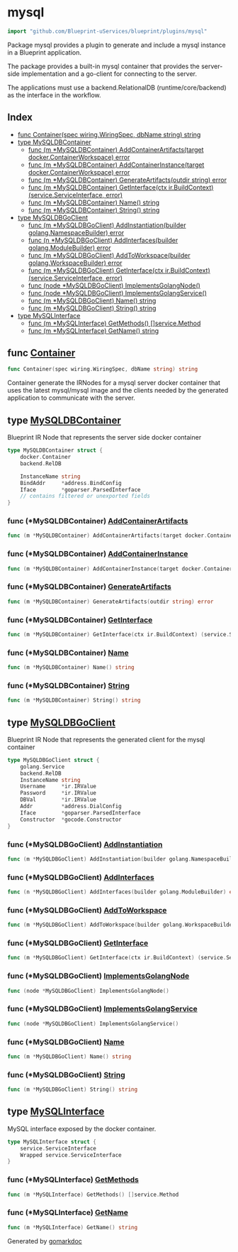 <!-- Code generated by gomarkdoc. DO NOT EDIT -->

# mysql

```go
import "github.com/Blueprint-uServices/blueprint/plugins/mysql"
```

Package mysql provides a plugin to generate and include a mysql instance in a Blueprint application.

The package provides a built\-in mysql container that provides the server\-side implementation and a go\-client for connecting to the server.

The applications must use a backend.RelationalDB \(runtime/core/backend\) as the interface in the workflow.

## Index

- [func Container\(spec wiring.WiringSpec, dbName string\) string](<#Container>)
- [type MySQLDBContainer](<#MySQLDBContainer>)
  - [func \(m \*MySQLDBContainer\) AddContainerArtifacts\(target docker.ContainerWorkspace\) error](<#MySQLDBContainer.AddContainerArtifacts>)
  - [func \(m \*MySQLDBContainer\) AddContainerInstance\(target docker.ContainerWorkspace\) error](<#MySQLDBContainer.AddContainerInstance>)
  - [func \(m \*MySQLDBContainer\) GenerateArtifacts\(outdir string\) error](<#MySQLDBContainer.GenerateArtifacts>)
  - [func \(m \*MySQLDBContainer\) GetInterface\(ctx ir.BuildContext\) \(service.ServiceInterface, error\)](<#MySQLDBContainer.GetInterface>)
  - [func \(m \*MySQLDBContainer\) Name\(\) string](<#MySQLDBContainer.Name>)
  - [func \(m \*MySQLDBContainer\) String\(\) string](<#MySQLDBContainer.String>)
- [type MySQLDBGoClient](<#MySQLDBGoClient>)
  - [func \(m \*MySQLDBGoClient\) AddInstantiation\(builder golang.NamespaceBuilder\) error](<#MySQLDBGoClient.AddInstantiation>)
  - [func \(n \*MySQLDBGoClient\) AddInterfaces\(builder golang.ModuleBuilder\) error](<#MySQLDBGoClient.AddInterfaces>)
  - [func \(m \*MySQLDBGoClient\) AddToWorkspace\(builder golang.WorkspaceBuilder\) error](<#MySQLDBGoClient.AddToWorkspace>)
  - [func \(m \*MySQLDBGoClient\) GetInterface\(ctx ir.BuildContext\) \(service.ServiceInterface, error\)](<#MySQLDBGoClient.GetInterface>)
  - [func \(node \*MySQLDBGoClient\) ImplementsGolangNode\(\)](<#MySQLDBGoClient.ImplementsGolangNode>)
  - [func \(node \*MySQLDBGoClient\) ImplementsGolangService\(\)](<#MySQLDBGoClient.ImplementsGolangService>)
  - [func \(m \*MySQLDBGoClient\) Name\(\) string](<#MySQLDBGoClient.Name>)
  - [func \(m \*MySQLDBGoClient\) String\(\) string](<#MySQLDBGoClient.String>)
- [type MySQLInterface](<#MySQLInterface>)
  - [func \(m \*MySQLInterface\) GetMethods\(\) \[\]service.Method](<#MySQLInterface.GetMethods>)
  - [func \(m \*MySQLInterface\) GetName\(\) string](<#MySQLInterface.GetName>)


<a name="Container"></a>
## func [Container](<https://gitlab.mpi-sws.org/cld/blueprint2/blueprint/blob/main/plugins/mysql/wiring.go#L22>)

```go
func Container(spec wiring.WiringSpec, dbName string) string
```

Container generate the IRNodes for a mysql server docker container that uses the latest mysql/mysql image and the clients needed by the generated application to communicate with the server.

<a name="MySQLDBContainer"></a>
## type [MySQLDBContainer](<https://gitlab.mpi-sws.org/cld/blueprint2/blueprint/blob/main/plugins/mysql/ir_mysql_container.go#L14-L23>)

Blueprint IR Node that represents the server side docker container

```go
type MySQLDBContainer struct {
    docker.Container
    backend.RelDB

    InstanceName string
    BindAddr     *address.BindConfig
    Iface        *goparser.ParsedInterface
    // contains filtered or unexported fields
}
```

<a name="MySQLDBContainer.AddContainerArtifacts"></a>
### func \(\*MySQLDBContainer\) [AddContainerArtifacts](<https://gitlab.mpi-sws.org/cld/blueprint2/blueprint/blob/main/plugins/mysql/ir_mysql_container.go#L84>)

```go
func (m *MySQLDBContainer) AddContainerArtifacts(target docker.ContainerWorkspace) error
```



<a name="MySQLDBContainer.AddContainerInstance"></a>
### func \(\*MySQLDBContainer\) [AddContainerInstance](<https://gitlab.mpi-sws.org/cld/blueprint2/blueprint/blob/main/plugins/mysql/ir_mysql_container.go#L88>)

```go
func (m *MySQLDBContainer) AddContainerInstance(target docker.ContainerWorkspace) error
```



<a name="MySQLDBContainer.GenerateArtifacts"></a>
### func \(\*MySQLDBContainer\) [GenerateArtifacts](<https://gitlab.mpi-sws.org/cld/blueprint2/blueprint/blob/main/plugins/mysql/ir_mysql_container.go#L80>)

```go
func (m *MySQLDBContainer) GenerateArtifacts(outdir string) error
```



<a name="MySQLDBContainer.GetInterface"></a>
### func \(\*MySQLDBContainer\) [GetInterface](<https://gitlab.mpi-sws.org/cld/blueprint2/blueprint/blob/main/plugins/mysql/ir_mysql_container.go#L75>)

```go
func (m *MySQLDBContainer) GetInterface(ctx ir.BuildContext) (service.ServiceInterface, error)
```



<a name="MySQLDBContainer.Name"></a>
### func \(\*MySQLDBContainer\) [Name](<https://gitlab.mpi-sws.org/cld/blueprint2/blueprint/blob/main/plugins/mysql/ir_mysql_container.go#L71>)

```go
func (m *MySQLDBContainer) Name() string
```



<a name="MySQLDBContainer.String"></a>
### func \(\*MySQLDBContainer\) [String](<https://gitlab.mpi-sws.org/cld/blueprint2/blueprint/blob/main/plugins/mysql/ir_mysql_container.go#L67>)

```go
func (m *MySQLDBContainer) String() string
```



<a name="MySQLDBGoClient"></a>
## type [MySQLDBGoClient](<https://gitlab.mpi-sws.org/cld/blueprint2/blueprint/blob/main/plugins/mysql/ir_client.go#L18-L28>)

Blueprint IR Node that represents the generated client for the mysql container

```go
type MySQLDBGoClient struct {
    golang.Service
    backend.RelDB
    InstanceName string
    Username     *ir.IRValue
    Password     *ir.IRValue
    DBVal        *ir.IRValue
    Addr         *address.DialConfig
    Iface        *goparser.ParsedInterface
    Constructor  *gocode.Constructor
}
```

<a name="MySQLDBGoClient.AddInstantiation"></a>
### func \(\*MySQLDBGoClient\) [AddInstantiation](<https://gitlab.mpi-sws.org/cld/blueprint2/blueprint/blob/main/plugins/mysql/ir_client.go#L84>)

```go
func (m *MySQLDBGoClient) AddInstantiation(builder golang.NamespaceBuilder) error
```



<a name="MySQLDBGoClient.AddInterfaces"></a>
### func \(\*MySQLDBGoClient\) [AddInterfaces](<https://gitlab.mpi-sws.org/cld/blueprint2/blueprint/blob/main/plugins/mysql/ir_client.go#L80>)

```go
func (n *MySQLDBGoClient) AddInterfaces(builder golang.ModuleBuilder) error
```



<a name="MySQLDBGoClient.AddToWorkspace"></a>
### func \(\*MySQLDBGoClient\) [AddToWorkspace](<https://gitlab.mpi-sws.org/cld/blueprint2/blueprint/blob/main/plugins/mysql/ir_client.go#L76>)

```go
func (m *MySQLDBGoClient) AddToWorkspace(builder golang.WorkspaceBuilder) error
```



<a name="MySQLDBGoClient.GetInterface"></a>
### func \(\*MySQLDBGoClient\) [GetInterface](<https://gitlab.mpi-sws.org/cld/blueprint2/blueprint/blob/main/plugins/mysql/ir_client.go#L72>)

```go
func (m *MySQLDBGoClient) GetInterface(ctx ir.BuildContext) (service.ServiceInterface, error)
```



<a name="MySQLDBGoClient.ImplementsGolangNode"></a>
### func \(\*MySQLDBGoClient\) [ImplementsGolangNode](<https://gitlab.mpi-sws.org/cld/blueprint2/blueprint/blob/main/plugins/mysql/ir_client.go#L94>)

```go
func (node *MySQLDBGoClient) ImplementsGolangNode()
```



<a name="MySQLDBGoClient.ImplementsGolangService"></a>
### func \(\*MySQLDBGoClient\) [ImplementsGolangService](<https://gitlab.mpi-sws.org/cld/blueprint2/blueprint/blob/main/plugins/mysql/ir_client.go#L95>)

```go
func (node *MySQLDBGoClient) ImplementsGolangService()
```



<a name="MySQLDBGoClient.Name"></a>
### func \(\*MySQLDBGoClient\) [Name](<https://gitlab.mpi-sws.org/cld/blueprint2/blueprint/blob/main/plugins/mysql/ir_client.go#L48>)

```go
func (m *MySQLDBGoClient) Name() string
```



<a name="MySQLDBGoClient.String"></a>
### func \(\*MySQLDBGoClient\) [String](<https://gitlab.mpi-sws.org/cld/blueprint2/blueprint/blob/main/plugins/mysql/ir_client.go#L44>)

```go
func (m *MySQLDBGoClient) String() string
```



<a name="MySQLInterface"></a>
## type [MySQLInterface](<https://gitlab.mpi-sws.org/cld/blueprint2/blueprint/blob/main/plugins/mysql/ir_mysql_container.go#L26-L29>)

MySQL interface exposed by the docker container.

```go
type MySQLInterface struct {
    service.ServiceInterface
    Wrapped service.ServiceInterface
}
```

<a name="MySQLInterface.GetMethods"></a>
### func \(\*MySQLInterface\) [GetMethods](<https://gitlab.mpi-sws.org/cld/blueprint2/blueprint/blob/main/plugins/mysql/ir_mysql_container.go#L35>)

```go
func (m *MySQLInterface) GetMethods() []service.Method
```



<a name="MySQLInterface.GetName"></a>
### func \(\*MySQLInterface\) [GetName](<https://gitlab.mpi-sws.org/cld/blueprint2/blueprint/blob/main/plugins/mysql/ir_mysql_container.go#L31>)

```go
func (m *MySQLInterface) GetName() string
```



Generated by [gomarkdoc](<https://github.com/princjef/gomarkdoc>)
